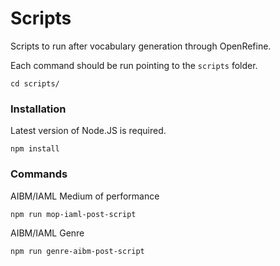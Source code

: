 Scripts
========

Scripts to run after vocabulary generation through OpenRefine.

Each command should be run pointing to the `scripts` folder.

    cd scripts/

### Installation

Latest version of Node.JS is required.

    npm install

### Commands

AIBM/IAML Medium of performance

    npm run mop-iaml-post-script

AIBM/IAML Genre

    npm run genre-aibm-post-script
